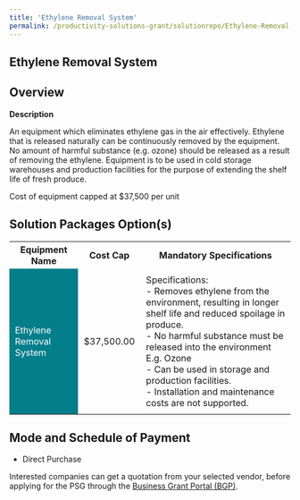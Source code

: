 ```yaml
---
title: 'Ethylene Removal System'
permalink: /productivity-solutions-grant/solutionrepo/Ethylene-Removal-System
---
```


## Ethylene Removal System

## Overview

**Description**

An equipment which eliminates ethylene gas in the air effectively. Ethylene that is released naturally can be continuously removed by the equipment. No amount of harmful substance (e.g. ozone) should be released as a result of removing the ethylene. Equipment is to be used in cold storage warehouses and production facilities for the purpose of extending the shelf life of fresh produce.

Cost of equipment capped at $37,500 per unit

## Solution Packages Option(s)

<table>
<tr>
<th><b>Equipment Name</b></th>
<th><b>Cost Cap</b></th>
<th><b>Mandatory Specifications</b></th>
</tr>
<tr>
<td style='padding: 10px; background-color: #037E8A; color: #FFFFFF;'>Ethylene Removal System</td>
<td style='padding: 10px;'>$37,500.00</td>
<td style='padding: 10px;'>Specifications:<br>- Removes ethylene from the environment, resulting in longer shelf life and reduced spoilage in produce.<br>- No harmful substance must be released into the environment E.g. Ozone<br>- Can be used in storage and production facilities.<br>- Installation and maintenance costs are not supported.</td>
</tr>
</table>

## Mode and Schedule of Payment

 - Direct Purchase

Interested companies can get a quotation from your selected vendor, before applying for the PSG through the <a href='https://www.businessgrants.gov.sg/' target='_blank' rel='noopener'>Business Grant Portal (BGP)</a>.

<script src="/jquery/resize-tables.js"></script>
